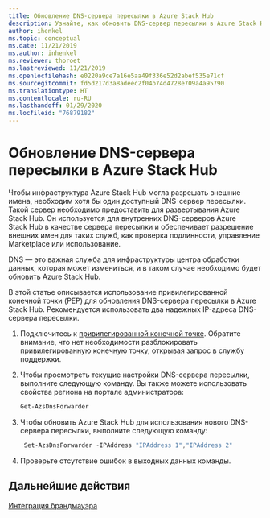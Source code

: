 ```yaml
---
title: Обновление DNS-сервера пересылки в Azure Stack Hub
description: Узнайте, как обновить DNS-сервер пересылки в Azure Stack Hub.
author: ihenkel
ms.topic: conceptual
ms.date: 11/21/2019
ms.author: inhenkel
ms.reviewer: thoroet
ms.lastreviewed: 11/21/2019
ms.openlocfilehash: e0220a9ce7a16e5aa49f336e52d2abef535e71cf
ms.sourcegitcommit: fd5d217d3a8adeec2f04b74d4728e709a4a95790
ms.translationtype: HT
ms.contentlocale: ru-RU
ms.lasthandoff: 01/29/2020
ms.locfileid: "76879182"
---
```

# <a name="update-the-dns-forwarder-in-azure-stack-hub"></a>Обновление DNS-сервера пересылки в Azure Stack Hub

Чтобы инфраструктура Azure Stack Hub могла разрешать внешние имена, необходим хотя бы один доступный DNS-сервер пересылки. Такой сервер необходимо предоставить для развертывания Azure Stack Hub. Он используется для внутренних DNS-серверов Azure Stack Hub в качестве сервера пересылки и обеспечивает разрешение внешних имен для таких служб, как проверка подлинности, управление Marketplace или использование.

DNS — это важная служба для инфраструктуры центра обработки данных, которая может измениться, и в таком случае необходимо будет обновить Azure Stack Hub.

В этой статье описывается использование привилегированной конечной точки (PEP) для обновления DNS-сервера пересылки в Azure Stack Hub. Рекомендуется использовать два надежных IP-адреса DNS-сервера пересылки.

1. Подключитесь к [привилегированной конечной точке](azure-stack-privileged-endpoint.md). Обратите внимание, что нет необходимости разблокировать привилегированную конечную точку, открывая запрос в службу поддержки.

2. Чтобы просмотреть текущие настройки DNS-сервера пересылки, выполните следующую команду. Вы также можете использовать свойства региона на портале администратора:

   ```powershell
   Get-AzsDnsForwarder
   ```

3. Чтобы обновить Azure Stack Hub для использования нового DNS-сервера пересылки, выполните следующую команду:

   ```powershell
    Set-AzsDnsForwarder -IPAddress "IPAddress 1","IPAddress 2"
   ```

4. Проверьте отсутствие ошибок в выходных данных команды.

## <a name="next-steps"></a>Дальнейшие действия

[Интеграция брандмауэра](azure-stack-firewall.md)

